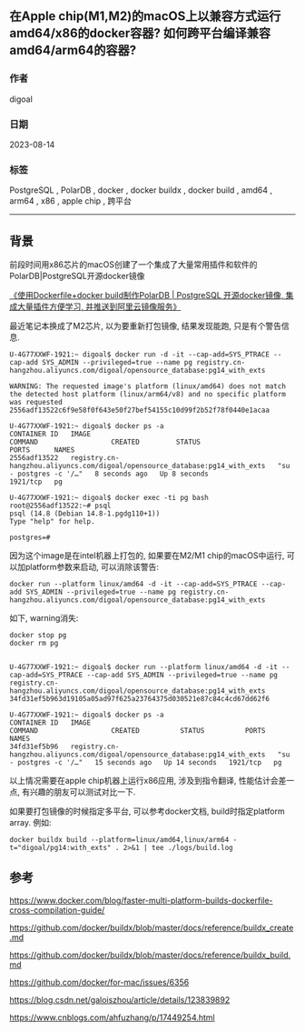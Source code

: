 ## 在Apple chip(M1,M2)的macOS上以兼容方式运行amd64/x86的docker容器? 如何跨平台编译兼容amd64/arm64的容器?    
    
### 作者    
digoal    
    
### 日期    
2023-08-14    
    
### 标签    
PostgreSQL , PolarDB , docker , docker buildx , docker build , amd64 , arm64 , x86 , apple chip , 跨平台     
    
----    
    
## 背景   
前段时间用x86芯片的macOS创建了一个集成了大量常用插件和软件的PolarDB|PostgreSQL开源docker镜像  
  
[《使用Dockerfile+docker build制作PolarDB | PostgreSQL 开源docker镜像, 集成大量插件方便学习, 并推送到阿里云镜像服务》](../202307/20230710_03.md)    
  
最近笔记本换成了M2芯片, 以为要重新打包镜像, 结果发现能跑, 只是有个警告信息.   
  
```  
U-4G77XXWF-1921:~ digoal$ docker run -d -it --cap-add=SYS_PTRACE --cap-add SYS_ADMIN --privileged=true --name pg registry.cn-hangzhou.aliyuncs.com/digoal/opensource_database:pg14_with_exts    
  
WARNING: The requested image's platform (linux/amd64) does not match the detected host platform (linux/arm64/v8) and no specific platform was requested  
2556adf13522c6f9e58f0f643e50f27bef54155c10d99f2b52f78f0440e1acaa  
  
U-4G77XXWF-1921:~ digoal$ docker ps -a   
CONTAINER ID   IMAGE                                                                         COMMAND                  CREATED         STATUS                        PORTS      NAMES  
2556adf13522   registry.cn-hangzhou.aliyuncs.com/digoal/opensource_database:pg14_with_exts   "su - postgres -c '/…"   8 seconds ago   Up 8 seconds                  1921/tcp   pg  
  
U-4G77XXWF-1921:~ digoal$ docker exec -ti pg bash    
root@2556adf13522:~# psql  
psql (14.8 (Debian 14.8-1.pgdg110+1))  
Type "help" for help.  
  
postgres=#   
```  
  
  
因为这个image是在intel机器上打包的, 如果要在M2/M1 chip的macOS中运行, 可以加platform参数来启动, 可以消除该警告:    
```  
docker run --platform linux/amd64 -d -it --cap-add=SYS_PTRACE --cap-add SYS_ADMIN --privileged=true --name pg registry.cn-hangzhou.aliyuncs.com/digoal/opensource_database:pg14_with_exts    
```  
  
  
如下, warning消失:  
  
```  
docker stop pg  
docker rm pg  
  
  
U-4G77XXWF-1921:~ digoal$ docker run --platform linux/amd64 -d -it --cap-add=SYS_PTRACE --cap-add SYS_ADMIN --privileged=true --name pg registry.cn-hangzhou.aliyuncs.com/digoal/opensource_database:pg14_with_exts    
34fd31ef5b963d19105a05ad97f625a23764375d030521e87c84c4cd67dd62f6  
  
U-4G77XXWF-1921:~ digoal$ docker ps -a  
CONTAINER ID   IMAGE                                                                         COMMAND                  CREATED          STATUS          PORTS      NAMES  
34fd31ef5b96   registry.cn-hangzhou.aliyuncs.com/digoal/opensource_database:pg14_with_exts   "su - postgres -c '/…"   15 seconds ago   Up 14 seconds   1921/tcp   pg  
```  
  
以上情况需要在apple chip机器上运行x86应用, 涉及到指令翻译, 性能估计会差一点, 有兴趣的朋友可以测试对比一下.    
  
  
如果要打包镜像的时候指定多平台, 可以参考docker文档, build时指定platform array. 例如:      
```  
docker buildx build --platform=linux/amd64,linux/arm64 -t="digoal/pg14:with_exts" . 2>&1 | tee ./logs/build.log    
```  
  
  
## 参考  
  
https://www.docker.com/blog/faster-multi-platform-builds-dockerfile-cross-compilation-guide/  
  
https://github.com/docker/buildx/blob/master/docs/reference/buildx_create.md  
  
https://github.com/docker/buildx/blob/master/docs/reference/buildx_build.md  
    
https://github.com/docker/for-mac/issues/6356  
    
https://blog.csdn.net/galoiszhou/article/details/123839892  
  
https://www.cnblogs.com/ahfuzhang/p/17449254.html  
  
  
